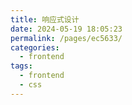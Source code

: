 ```yaml
---
title: 响应式设计
date: 2024-05-19 18:05:23
permalink: /pages/ec5633/
categories: 
  - frontend
tags: 
  - frontend
  - css
---
```


